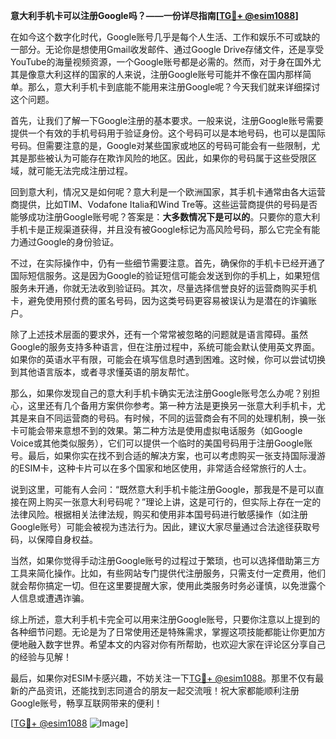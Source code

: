 **意大利手机卡可以注册Google吗？——一份详尽指南[[TG💪+ @esim1088](https://t.me/s/esim1088)]**

在如今这个数字化时代，Google账号几乎是每个人生活、工作和娱乐不可或缺的一部分。无论你是想使用Gmail收发邮件、通过Google Drive存储文件，还是享受YouTube的海量视频资源，一个Google账号都是必需的。然而，对于身在国外尤其是像意大利这样的国家的人来说，注册Google账号可能并不像在国内那样简单。那么，意大利手机卡到底能不能用来注册Google呢？今天我们就来详细探讨这个问题。

首先，让我们了解一下Google注册的基本要求。一般来说，注册Google账号需要提供一个有效的手机号码用于验证身份。这个号码可以是本地号码，也可以是国际号码。但需要注意的是，Google对某些国家或地区的号码可能会有一些限制，尤其是那些被认为可能存在欺诈风险的地区。因此，如果你的号码属于这些受限区域，就可能无法完成注册过程。

回到意大利，情况又是如何呢？意大利是一个欧洲国家，其手机卡通常由各大运营商提供，比如TIM、Vodafone Italia和Wind Tre等。这些运营商提供的号码是否能够成功注册Google账号呢？答案是：**大多数情况下是可以的**。只要你的意大利手机卡是正规渠道获得，并且没有被Google标记为高风险号码，那么它完全有能力通过Google的身份验证。

不过，在实际操作中，仍有一些细节需要注意。首先，确保你的手机卡已经开通了国际短信服务。这是因为Google的验证短信可能会发送到你的手机上，如果短信服务未开通，你就无法收到验证码。其次，尽量选择信誉良好的运营商购买手机卡，避免使用预付费的匿名号码，因为这类号码更容易被误认为是潜在的诈骗账户。

除了上述技术层面的要求外，还有一个常常被忽略的问题就是语言障碍。虽然Google的服务支持多种语言，但在注册过程中，系统可能会默认使用英文界面。如果你的英语水平有限，可能会在填写信息时遇到困难。这时候，你可以尝试切换到其他语言版本，或者寻求懂英语的朋友帮忙。

那么，如果你发现自己的意大利手机卡确实无法注册Google账号怎么办呢？别担心，这里还有几个备用方案供你参考。第一种方法是更换另一张意大利手机卡，尤其是来自不同运营商的号码。有时候，不同的运营商会有不同的处理机制，换一张卡可能会带来意想不到的效果。第二种方法是使用虚拟电话服务（如Google Voice或其他类似服务），它们可以提供一个临时的美国号码用于注册Google账号。最后，如果你实在找不到合适的解决方案，也可以考虑购买一张支持国际漫游的ESIM卡，这种卡片可以在多个国家和地区使用，非常适合经常旅行的人士。

说到这里，可能有人会问：“既然意大利手机卡能注册Google，那我是不是可以直接在网上购买一张意大利号码呢？”理论上讲，这是可行的，但实际上存在一定的法律风险。根据相关法律法规，购买和使用非本国号码进行敏感操作（如注册Google账号）可能会被视为违法行为。因此，建议大家尽量通过合法途径获取号码，以保障自身权益。

当然，如果你觉得手动注册Google账号的过程过于繁琐，也可以选择借助第三方工具来简化操作。比如，有些网站专门提供代注册服务，只需支付一定费用，他们就会帮你搞定一切。但在这里要提醒大家，使用此类服务时务必谨慎，以免泄露个人信息或遭遇诈骗。

综上所述，意大利手机卡完全可以用来注册Google账号，只要你注意以上提到的各种细节问题。无论是为了日常使用还是特殊需求，掌握这项技能都能让你更加方便地融入数字世界。希望本文的内容对你有所帮助，也欢迎大家在评论区分享自己的经验与见解！

最后，如果你对ESIM卡感兴趣，不妨关注一下[TG💪+ @esim1088](https://t.me/s/esim1088)。那里不仅有最新的产品资讯，还能找到志同道合的朋友一起交流哦！祝大家都能顺利注册Google账号，畅享互联网带来的便利！

[[TG💪+ @esim1088](https://t.me/s/esim1088) ![Image](https://i.postimg.cc/4NQfJmqS/Snipaste-2025-05-13-00-14-12.png)]